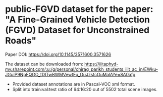 # public-FGVD dataset for the paper: "A Fine-Grained Vehicle Detection (FGVD) Dataset for Unconstrained Roads"

Paper DOI: https://doi.org/10.1145/3571600.3571626

The dataset can be downloaded from: https://iiitaphyd-my.sharepoint.com/:u:/g/personal/chirag_parikh_students_iiit_ac_in/EWku-JGuIP9NpFQGO_tDITwBWMVewtFu_OuJzstcOuMalA?e=8A0afg

- Provided dataset annotations are in Pascal-VOC xml format.
- Split into train:val:test ratio of 64:16:20 out of 5502 total scene images.
